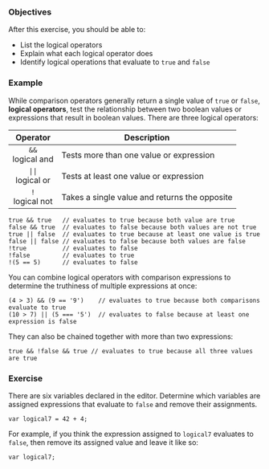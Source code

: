 <!--{ ids:[143], language:'JavaScript', type:'workshop', order: 17, name:'Logical Operators', description:'Test the relationship between two boolean values' }-->

### Objectives

After this exercise, you should be able to:

- List the logical operators
- Explain what each logical operator does
- Identify logical operations that evaluate to `true` and `false`

### Example

While comparison operators generally return a single value of `true` or `false`, __logical operators__, test the relationship between two boolean values or expressions that result in boolean values. There are three logical operators:

| Operator                                | Description                                   |
| :-------------------------------------: | --------------------------------------------- |
| `&&`<br>logical and                     | Tests more than one value or expression       |
| <code>&#124;&#124;</code><br>logical or | Tests at least one value or expression        |
| `!`<br>logical not                      | Takes a single value and returns the opposite |

```
true && true   // evaluates to true because both value are true
false && true  // evaluates to false because both values are not true
true || false  // evaluates to true because at least one value is true
false || false // evaluates to false because both values are false
!true          // evaluates to false
!false         // evaluates to true
!(5 == 5)      // evaluates to false
```

You can combine logical operators with comparison expressions to determine the truthiness of multiple expressions at once:

```
(4 > 3) && (9 == '9')    // evaluates to true because both comparisons evaluate to true
(10 > 7) || (5 === '5')  // evaluates to false because at least one expression is false
```

They can also be chained together with more than two expressions:

```
true && !false && true // evaluates to true because all three values are true
```

### Exercise

There are six variables declared in the editor. Determine which variables are assigned expressions that evaluate to `false` and remove their assignments.

```
var logical7 = 42 + 4;
```

For example, if you think the expression assigned to `logical7` evaluates to `false`, then remove its assigned value and leave it like so:

```
var logical7;
```
